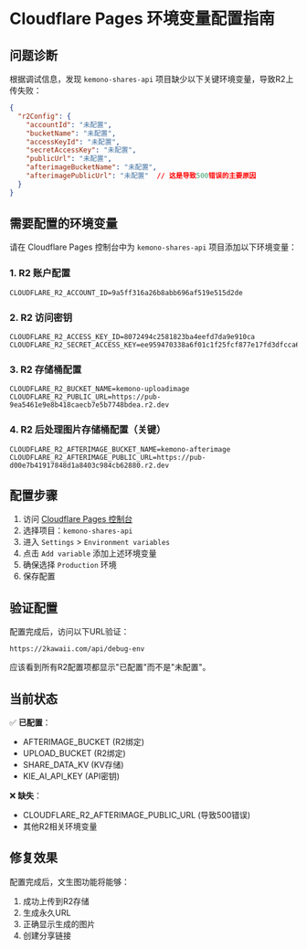 # Cloudflare Pages 环境变量配置指南

## 问题诊断

根据调试信息，发现 `kemono-shares-api` 项目缺少以下关键环境变量，导致R2上传失败：

```json
{
  "r2Config": {
    "accountId": "未配置",
    "bucketName": "未配置", 
    "accessKeyId": "未配置",
    "secretAccessKey": "未配置",
    "publicUrl": "未配置",
    "afterimageBucketName": "未配置",
    "afterimagePublicUrl": "未配置"  // 这是导致500错误的主要原因
  }
}
```

## 需要配置的环境变量

请在 Cloudflare Pages 控制台中为 `kemono-shares-api` 项目添加以下环境变量：

### 1. R2 账户配置
```
CLOUDFLARE_R2_ACCOUNT_ID=9a5ff316a26b8abb696af519e515d2de
```

### 2. R2 访问密钥
```
CLOUDFLARE_R2_ACCESS_KEY_ID=8072494c2581823ba4eefd7da9e910ca
CLOUDFLARE_R2_SECRET_ACCESS_KEY=ee959470338a6f01c1f25fcf877e17fd3dfcca623ae6b94f6bfc8a3425b06b59
```

### 3. R2 存储桶配置
```
CLOUDFLARE_R2_BUCKET_NAME=kemono-uploadimage
CLOUDFLARE_R2_PUBLIC_URL=https://pub-9ea5461e9e8b418caecb7e5b7748bdea.r2.dev
```

### 4. R2 后处理图片存储桶配置（关键）
```
CLOUDFLARE_R2_AFTERIMAGE_BUCKET_NAME=kemono-afterimage
CLOUDFLARE_R2_AFTERIMAGE_PUBLIC_URL=https://pub-d00e7b41917848d1a8403c984cb62880.r2.dev
```

## 配置步骤

1. 访问 [Cloudflare Pages 控制台](https://dash.cloudflare.com/pages)
2. 选择项目：`kemono-shares-api`
3. 进入 `Settings` > `Environment variables`
4. 点击 `Add variable` 添加上述环境变量
5. 确保选择 `Production` 环境
6. 保存配置

## 验证配置

配置完成后，访问以下URL验证：
```
https://2kawaii.com/api/debug-env
```

应该看到所有R2配置项都显示"已配置"而不是"未配置"。

## 当前状态

✅ **已配置**：
- AFTERIMAGE_BUCKET (R2绑定)
- UPLOAD_BUCKET (R2绑定)  
- SHARE_DATA_KV (KV存储)
- KIE_AI_API_KEY (API密钥)

❌ **缺失**：
- CLOUDFLARE_R2_AFTERIMAGE_PUBLIC_URL (导致500错误)
- 其他R2相关环境变量

## 修复效果

配置完成后，文生图功能将能够：
1. 成功上传到R2存储
2. 生成永久URL
3. 正确显示生成的图片
4. 创建分享链接
